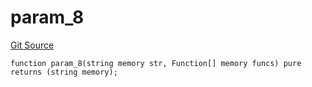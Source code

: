 # param_8
[Git Source](https://github.com/metacontract/mc/blob/d41f04df9ea19494be75c66f344b8104caf03cd2/resources/devkit/api-reference/Flattened.sol)


```solidity
function param_8(string memory str, Function[] memory funcs) pure returns (string memory);
```

